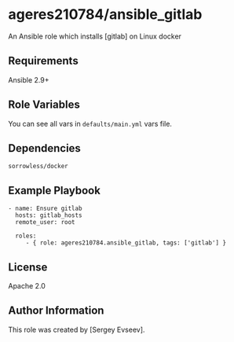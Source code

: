 ageres210784/ansible_gitlab
=========

An Ansible role which installs [gitlab] on Linux docker

Requirements
------------

Ansible 2.9+

Role Variables
--------------

You can see all vars in `defaults/main.yml` vars file.

Dependencies
------------

`sorrowless/docker`

Example Playbook
----------------

    - name: Ensure gitlab
      hosts: gitlab_hosts
      remote_user: root

      roles:
         - { role: ageres210784.ansible_gitlab, tags: ['gitlab'] }

License
-------

Apache 2.0

Author Information
------------------

This role was created by [Sergey Evseev].
